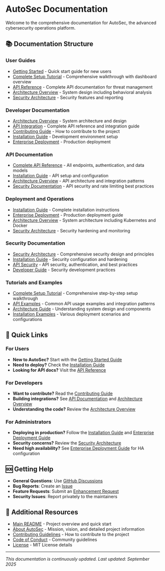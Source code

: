 # AutoSec Documentation

Welcome to the comprehensive documentation for AutoSec, the advanced cybersecurity operations platform.

## 📚 Documentation Structure

### User Guides
- [Getting Started](user-guide/getting-started.md) - Quick start guide for new users
- [Complete Setup Tutorial](tutorials/complete-setup-tutorial.md) - Comprehensive walkthrough with dashboard overview
- [API Reference](api/endpoints.md) - Complete API documentation for threat management
- [Architecture Overview](developer-guide/architecture.md) - System design including behavioral analysis
- [Security Architecture](security/architecture.md) - Security features and reporting

### Developer Documentation
- [Architecture Overview](developer-guide/architecture.md) - System architecture and design
- [API Integration](api/endpoints.md) - Complete API reference and integration guide
- [Contributing Guide](../CONTRIBUTING.md) - How to contribute to the project
- [Installation Guide](deployment/installation.md) - Development environment setup
- [Enterprise Deployment](deployment/enterprise-deployment-guide.md) - Production deployment

### API Documentation
- [Complete API Reference](api/endpoints.md) - All endpoints, authentication, and data models
- [Installation Guide](deployment/installation.md) - API setup and configuration
- [Architecture Overview](developer-guide/architecture.md) - API architecture and integration patterns
- [Security Documentation](security/architecture.md) - API security and rate limiting best practices

### Deployment and Operations
- [Installation Guide](deployment/installation.md) - Complete installation instructions
- [Enterprise Deployment](deployment/enterprise-deployment-guide.md) - Production deployment guide
- [Architecture Overview](developer-guide/architecture.md) - System architecture including Kubernetes and Docker
- [Security Architecture](security/architecture.md) - Security hardening and monitoring

### Security Documentation
- [Security Architecture](security/architecture.md) - Comprehensive security design and principles
- [Installation Guide](deployment/installation.md) - Security configuration and hardening
- [API Security](api/endpoints.md) - API security, authentication, and best practices
- [Developer Guide](developer-guide/architecture.md) - Security development practices

### Tutorials and Examples
- [Complete Setup Tutorial](tutorials/complete-setup-tutorial.md) - Comprehensive step-by-step setup walkthrough
- [API Examples](api/endpoints.md) - Common API usage examples and integration patterns
- [Architecture Guide](developer-guide/architecture.md) - Understanding system design and components
- [Installation Examples](deployment/installation.md) - Various deployment scenarios and configurations

## 🚀 Quick Links

### For Users
- **New to AutoSec?** Start with the [Getting Started Guide](user-guide/getting-started.md)
- **Need to deploy?** Check the [Installation Guide](deployment/installation.md)
- **Looking for API docs?** Visit the [API Reference](api/endpoints.md)

### For Developers
- **Want to contribute?** Read the [Contributing Guide](../CONTRIBUTING.md)
- **Building integrations?** See [API Documentation](api/endpoints.md) and [Architecture Overview](developer-guide/architecture.md)
- **Understanding the code?** Review the [Architecture Overview](developer-guide/architecture.md)

### For Administrators
- **Deploying in production?** Follow the [Installation Guide](deployment/installation.md) and [Enterprise Deployment Guide](deployment/enterprise-deployment-guide.md)
- **Security concerns?** Review the [Security Architecture](security/architecture.md)
- **Need high availability?** See [Enterprise Deployment Guide](deployment/enterprise-deployment-guide.md) for HA configuration

## 🆘 Getting Help

- **General Questions**: Use [GitHub Discussions](https://github.com/GizzZmo/AutoSec/discussions)
- **Bug Reports**: Create an [Issue](https://github.com/GizzZmo/AutoSec/issues)
- **Feature Requests**: Submit an [Enhancement Request](https://github.com/GizzZmo/AutoSec/issues/new)
- **Security Issues**: Report privately to the maintainers

## 📖 Additional Resources

- [Main README](../README.md) - Project overview and quick start
- [About AutoSec](../ABOUT.md) - Mission, vision, and detailed project information
- [Contributing Guidelines](../CONTRIBUTING.md) - How to contribute to the project
- [Code of Conduct](../CODE_OF_CONDUCT.md) - Community guidelines
- [License](../LICENSE) - MIT License details

---

*This documentation is continuously updated. Last updated: September 2025*